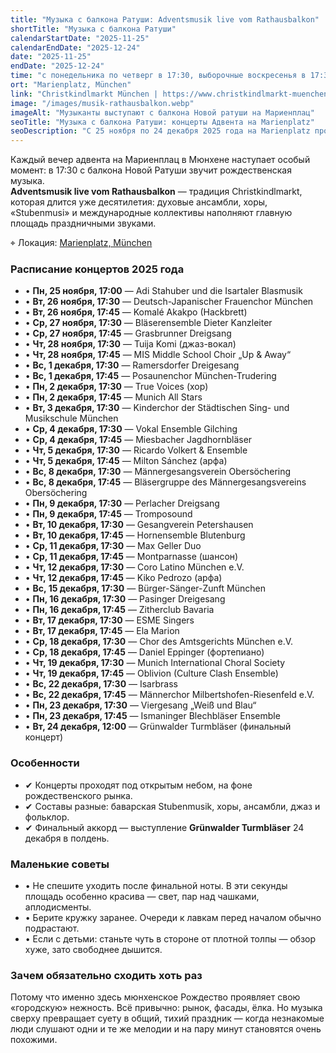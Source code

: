 ```yaml
---
title: "Музыка с балкона Ратуши: Adventsmusik live vom Rathausbalkon"
shortTitle: "Музыка с балкона Ратуши"
calendarStartDate: "2025-11-25"
calendarEndDate: "2025-12-24"
date: "2025-11-25"
endDate: "2025-12-24"
time: "с понедельника по четверг в 17:30, выборочные воскресенья в 17:30 (24 декабря в 12:00)"
ort: "Marienplatz, München"
link: "Christkindlmarkt München | https://www.christkindlmarkt-muenchen.de/"
image: "/images/musik-rathausbalkon.webp"
imageAlt: "Музыканты выступают с балкона Новой ратуши на Мариенплац"
seoTitle: "Музыка с балкона Ратуши: концерты Адвента на Marienplatz"
seoDescription: "С 25 ноября по 24 декабря 2025 года на Marienplatz проходят концерты Adventsmusik с балкона Ратуши: хоры, ансамбли, баварская Stubnmusi."
---
```


Каждый вечер адвента на Мариенплац в Мюнхене наступает особый момент: в 17:30 с балкона Новой Ратуши звучит рождественская музыка.  
**Adventsmusik live vom Rathausbalkon** — традиция Christkindlmarkt, которая длится уже десятилетия: духовые ансамбли, хоры, «Stubenmusi» и международные коллективы наполняют главную площадь праздничными звуками.  

⌖ Локация: [Marienplatz, München](https://maps.app.goo.gl/Rt3T7n91v4mAQjdB9)

### Расписание концертов 2025 года

- • **Пн, 25 ноября, 17:00** — Adi Stahuber und die Isartaler Blasmusik  
- • **Вт, 26 ноября, 17:30** — Deutsch-Japanischer Frauenchor München  
- • **Вт, 26 ноября, 17:45** — Komalé Akakpo (Hackbrett)  
- • **Ср, 27 ноября, 17:30** — Bläserensemble Dieter Kanzleiter  
- • **Ср, 27 ноября, 17:45** — Grasbrunner Dreigsang  
- • **Чт, 28 ноября, 17:30** — Tuija Komi (джаз-вокал)  
- • **Чт, 28 ноября, 17:45** — MIS Middle School Choir „Up & Away“  
- • **Вс, 1 декабря, 17:30** — Ramersdorfer Dreigesang  
- • **Вс, 1 декабря, 17:45** — Posaunenchor München-Trudering  
- • **Пн, 2 декабря, 17:30** — True Voices (хор)  
- • **Пн, 2 декабря, 17:45** — Munich All Stars  
- • **Вт, 3 декабря, 17:30** — Kinderchor der Städtischen Sing- und Musikschule München  
- • **Ср, 4 декабря, 17:30** — Vokal Ensemble Gilching  
- • **Ср, 4 декабря, 17:45** — Miesbacher Jagdhornbläser  
- • **Чт, 5 декабря, 17:30** — Ricardo Volkert & Ensemble  
- • **Чт, 5 декабря, 17:45** — Milton Sánchez (арфа)  
- • **Вс, 8 декабря, 17:30** — Männergesangsverein Obersöchering  
- • **Вс, 8 декабря, 17:45** — Bläsergruppe des Männergesangsvereins Obersöchering  
- • **Пн, 9 декабря, 17:30** — Perlacher Dreigsang  
- • **Пн, 9 декабря, 17:45** — Tromposound  
- • **Вт, 10 декабря, 17:30** — Gesangverein Petershausen  
- • **Вт, 10 декабря, 17:45** — Hornensemble Blutenburg  
- • **Ср, 11 декабря, 17:30** — Max Geller Duo  
- • **Ср, 11 декабря, 17:45** — Montparnasse (шансон)  
- • **Чт, 12 декабря, 17:30** — Coro Latino München e.V.  
- • **Чт, 12 декабря, 17:45** — Kiko Pedrozo (арфа)  
- • **Вс, 15 декабря, 17:30** — Bürger-Sänger-Zunft München  
- • **Пн, 16 декабря, 17:30** — Pasinger Dreigesang  
- • **Пн, 16 декабря, 17:45** — Zitherclub Bavaria  
- • **Вт, 17 декабря, 17:30** — ESME Singers  
- • **Вт, 17 декабря, 17:45** — Ela Marion  
- • **Ср, 18 декабря, 17:30** — Chor des Amtsgerichts München e.V.  
- • **Ср, 18 декабря, 17:45** — Daniel Eppinger (фортепиано)  
- • **Чт, 19 декабря, 17:30** — Munich International Choral Society  
- • **Чт, 19 декабря, 17:45** — Oblivion (Culture Clash Ensemble)  
- • **Вс, 22 декабря, 17:30** — Isarbrass  
- • **Вс, 22 декабря, 17:45** — Männerchor Milbertshofen-Riesenfeld e.V.  
- • **Пн, 23 декабря, 17:30** — Viergesang „Weiß und Blau“  
- • **Пн, 23 декабря, 17:45** — Ismaninger Blechbläser Ensemble  
- • **Вт, 24 декабря, 12:00** — Grünwalder Turmbläser (финальный концерт)  

### Особенности

- ✔ Концерты проходят под открытым небом, на фоне рождественского рынка.  
- ✔ Составы разные: баварская Stubenmusik, хоры, ансамбли, джаз и фольклор.  
- ✔ Финальный аккорд — выступление **Grünwalder Turmbläser** 24 декабря в полдень.  

### Маленькие советы

- • Не спешите уходить после финальной ноты. В эти секунды площадь особенно красива — свет, пар над чашками, аплодисменты.  
- • Берите кружку заранее. Очереди к лавкам перед началом обычно подрастают.  
- • Если с детьми: станьте чуть в стороне от плотной толпы — обзор хуже, зато свободнее дышится.

### Зачем обязательно сходить хоть раз

Потому что именно здесь мюнхенское Рождество проявляет свою «городскую» нежность. Всё привычно: рынок, фасады, ёлка. Но музыка сверху превращает суету в общий, тихий праздник — когда незнакомые люди слушают одни и те же мелодии и на пару минут становятся очень похожими.
